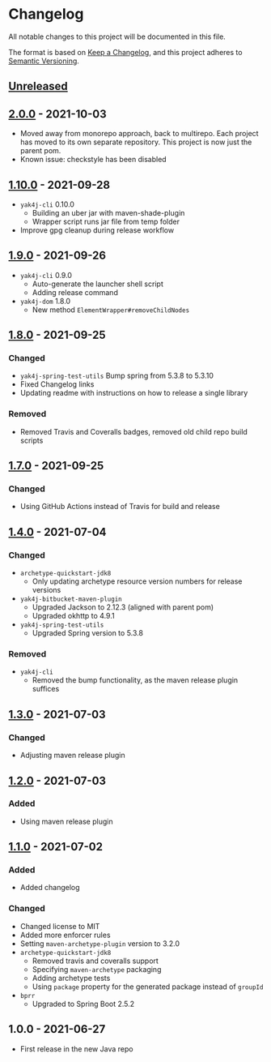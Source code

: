 # Changelog
All notable changes to this project will be documented in this file.

The format is based on [Keep a Changelog](https://keepachangelog.com/en/1.0.0/),
and this project adheres to [Semantic Versioning](https://semver.org/spec/v2.0.0.html).

## [Unreleased](https://github.com/ngeor/java/compare/v2.0.0...trunk)

## [2.0.0](https://github.com/ngeor/java/compare/v1.10.0...v2.0.0) - 2021-10-03

- Moved away from monorepo approach, back to multirepo. Each project has moved
  to its own separate repository. This project is now just the parent pom.
- Known issue: checkstyle has been disabled  

## [1.10.0](https://github.com/ngeor/java/compare/v1.9.0...v1.10.0) - 2021-09-28

- `yak4j-cli` 0.10.0
  - Building an uber jar with maven-shade-plugin
  - Wrapper script runs jar file from temp folder
- Improve gpg cleanup during release workflow

## [1.9.0](https://github.com/ngeor/java/compare/v1.8.0...v1.9.0) - 2021-09-26

- `yak4j-cli` 0.9.0
  - Auto-generate the launcher shell script
  - Adding release command
- `yak4j-dom` 1.8.0
  - New method `ElementWrapper#removeChildNodes`

## [1.8.0](https://github.com/ngeor/java/compare/v1.7.0...v1.8.0) - 2021-09-25

### Changed

- `yak4j-spring-test-utils` Bump spring from 5.3.8 to 5.3.10
- Fixed Changelog links
- Updating readme with instructions on how to release a single library

### Removed

- Removed Travis and Coveralls badges, removed old child repo build scripts

## [1.7.0](https://github.com/ngeor/java/compare/v1.4.0...v1.7.0) - 2021-09-25

### Changed

- Using GitHub Actions instead of Travis for build and release

## [1.4.0](https://github.com/ngeor/java/compare/v1.3.0...v1.4.0) - 2021-07-04

### Changed

- `archetype-quickstart-jdk8`
    - Only updating archetype resource version numbers for release versions
- `yak4j-bitbucket-maven-plugin`
    - Upgraded Jackson to 2.12.3 (aligned with parent pom)
    - Upgraded okhttp to 4.9.1
- `yak4j-spring-test-utils`
    - Upgraded Spring version to 5.3.8

### Removed

- `yak4j-cli`
    - Removed the bump functionality, as the maven release plugin suffices

## [1.3.0](https://github.com/ngeor/java/compare/v1.2.0...v1.3.0) - 2021-07-03

### Changed

- Adjusting maven release plugin

## [1.2.0](https://github.com/ngeor/java/compare/v1.1.0...v1.2.0) - 2021-07-03

### Added

- Using maven release plugin

## [1.1.0](https://github.com/ngeor/java/compare/v1.0.0...v1.1.0) - 2021-07-02

### Added

- Added changelog

### Changed

- Changed license to MIT
- Added more enforcer rules
- Setting `maven-archetype-plugin` version to 3.2.0
- `archetype-quickstart-jdk8`
    - Removed travis and coveralls support
    - Specifying `maven-archetype` packaging
    - Adding archetype tests
    - Using `package` property for the generated package instead of `groupId`
- `bprr`
    - Upgraded to Spring Boot 2.5.2

## 1.0.0 - 2021-06-27

- First release in the new Java repo
